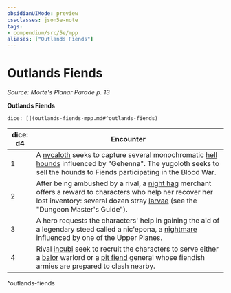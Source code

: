 ```yaml
---
obsidianUIMode: preview
cssclasses: json5e-note
tags:
- compendium/src/5e/mpp
aliases: ["Outlands Fiends"]
---
```

# Outlands Fiends
*Source: Morte's Planar Parade p. 13* 

**Outlands Fiends**

`dice: [](outlands-fiends-mpp.md#^outlands-fiends)`

| dice: d4 | Encounter |
|----------|-----------|
| 1 | A [nycaloth](Mechanics/bestiary/fiend/nycaloth.md) seeks to capture several monochromatic [hell hounds](Mechanics/bestiary/fiend/hell-hound.md) influenced by "Gehenna". The yugoloth seeks to sell the hounds to Fiends participating in the Blood War. |
| 2 | After being ambushed by a rival, a [night hag](Mechanics/bestiary/fiend/night-hag.md) merchant offers a reward to characters who help her recover her lost inventory: several dozen stray [larvae](Mechanics/bestiary/fiend/larva-dmg.md) (see the "Dungeon Master's Guide"). |
| 3 | A hero requests the characters' help in gaining the aid of a legendary steed called a nic'epona, a [nightmare](Mechanics/bestiary/fiend/nightmare.md) influenced by one of the Upper Planes. |
| 4 | Rival [incubi](Mechanics/bestiary/fiend/incubus.md) seek to recruit the characters to serve either a [balor](Mechanics/bestiary/fiend/balor.md) warlord or a [pit fiend](Mechanics/bestiary/fiend/pit-fiend.md) general whose fiendish armies are prepared to clash nearby. |
^outlands-fiends
